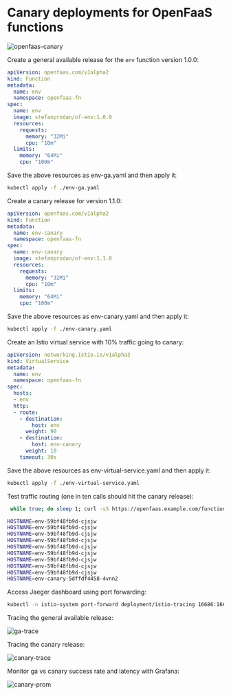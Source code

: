 # Canary deployments for OpenFaaS functions

![openfaas-canary](https://github.com/stefanprodan/istio-gke/blob/master/docs/screens/openfaas-istio-canary.png)

Create a general available release for the `env` function version 1.0.0:

```yaml
apiVersion: openfaas.com/v1alpha2
kind: Function
metadata:
  name: env
  namespace: openfaas-fn
spec:
  name: env
  image: stefanprodan/of-env:1.0.0
  resources:
    requests:
      memory: "32Mi"
      cpu: "10m"
  limits:
    memory: "64Mi"
    cpu: "100m"
```

Save the above resources as env-ga.yaml and then apply it:

```bash
kubectl apply -f ./env-ga.yaml
```

Create a canary release for version 1.1.0:

```yaml
apiVersion: openfaas.com/v1alpha2
kind: Function
metadata:
  name: env-canary
  namespace: openfaas-fn
spec:
  name: env-canary
  image: stefanprodan/of-env:1.1.0
  resources:
    requests:
      memory: "32Mi"
      cpu: "10m"
  limits:
    memory: "64Mi"
    cpu: "100m"
```

Save the above resources as env-canary.yaml and then apply it:

```bash
kubectl apply -f ./env-canary.yaml
```

Create an Istio virtual service with 10% traffic going to canary:

```yaml
apiVersion: networking.istio.io/v1alpha3
kind: VirtualService
metadata:
  name: env
  namespace: openfaas-fn
spec:
  hosts:
  - env
  http:
  - route:
    - destination:
        host: env
      weight: 90
    - destination:
        host: env-canary
      weight: 10
    timeout: 30s
```

Save the above resources as env-virtual-service.yaml and then apply it:

```bash
kubectl apply -f ./env-virtual-service.yaml
```

Test traffic routing (one in ten calls should hit the canary release):

```bash
 while true; do sleep 1; curl -sS https://openfaas.example.com/function/env | grep HOSTNAME; done

HOSTNAME=env-59bf48fb9d-cjsjw
HOSTNAME=env-59bf48fb9d-cjsjw
HOSTNAME=env-59bf48fb9d-cjsjw
HOSTNAME=env-59bf48fb9d-cjsjw
HOSTNAME=env-59bf48fb9d-cjsjw
HOSTNAME=env-59bf48fb9d-cjsjw
HOSTNAME=env-59bf48fb9d-cjsjw
HOSTNAME=env-59bf48fb9d-cjsjw
HOSTNAME=env-59bf48fb9d-cjsjw
HOSTNAME=env-canary-5dffdf4458-4vnn2
```

Access Jaeger dashboard using port forwarding:

```bash
kubectl -n istio-system port-forward deployment/istio-tracing 16686:16686
```

Tracing the general available release:

![ga-trace](https://github.com/stefanprodan/istio-gke/blob/master/docs/screens/openfaas-istio-ga-trace.png)

Tracing the canary release:

![canary-trace](https://github.com/stefanprodan/istio-gke/blob/master/docs/screens/openfaas-istio-canary-trace.png)

Monitor ga vs canary success rate and latency with Grafana:

![canary-prom](https://github.com/stefanprodan/istio-gke/blob/master/docs/screens/openfaas-istio-canary-prom.png)
